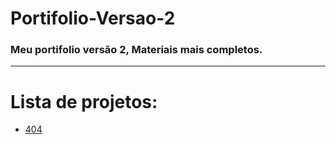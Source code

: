 # Portifolio-Versao-2
<h3> Meu portifolio versão 2, Materiais mais completos. </h3>

-----------------
<h1>Lista de projetos:</h1>
<ul>
 <a href='http://www.denobi.tech/' target='_blank'> <li>404</li></a>
</ul>

